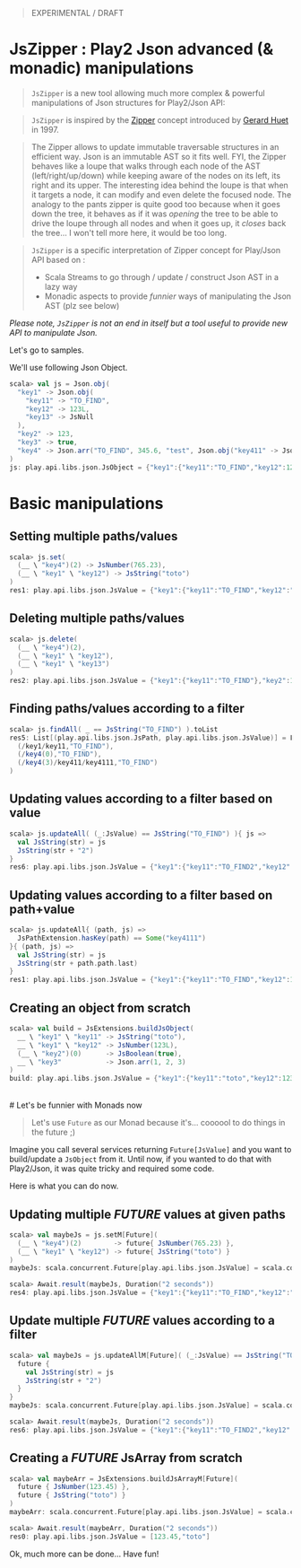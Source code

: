 > EXPERIMENTAL / DRAFT

# JsZipper : Play2 Json advanced (& monadic) manipulations

> `JsZipper` is a new tool allowing much more complex & powerful manipulations of Json structures for Play2/Json API:

> `JsZipper` is inspired by the [Zipper](http://en.wikipedia.org/wiki/Zipper_\(data_structure\)) concept introduced by [Gerard Huet](http://en.wikipedia.org/wiki/G%C3%A9rard_Huet) in 1997. 

>The Zipper allows to update immutable traversable structures in an efficient way. Json is an immutable AST so it fits well. FYI, the Zipper behaves like a loupe that walks through each node of the AST (left/right/up/down) while keeping aware of the nodes on its left, its right and its upper. The interesting idea behind the loupe is that when it targets a node, it can modify and even delete the focused node. The analogy to the pants zipper is quite good too because when it goes down the tree, it behaves as if it was <i>opening</i> the tree to be able to drive the loupe through all nodes and when it goes up, it <i>closes</i> back the tree... I won't tell more here, it would be too long.

> `JsZipper` is a specific interpretation of Zipper concept for Play/Json API based on :
>   - Scala Streams to go through / update / construct Json AST in a lazy way
>   - Monadic aspects to provide _funnier_ ways of manipulating the Json AST (plz see below)

_Please note, `JsZipper` is not an end in itself but a tool useful to provide new API to manipulate Json._

Let's go to samples. 

We'll use following Json Object.

```scala
scala> val js = Json.obj(
  "key1" -> Json.obj(
    "key11" -> "TO_FIND",
    "key12" -> 123L,
    "key13" -> JsNull
  ),
  "key2" -> 123,
  "key3" -> true,
  "key4" -> Json.arr("TO_FIND", 345.6, "test", Json.obj("key411" -> Json.obj("key4111" -> "TO_FIND")))
)
js: play.api.libs.json.JsObject = {"key1":{"key11":"TO_FIND","key12":123,"key13":null},"key2":123,"key3":true,"key4":["TO_FIND",345.6,"test",{"key411":{"key4111":"TO_FIND"}}]}
```

# Basic manipulations

## Setting multiple paths/values 

```scala
scala> js.set(
  (__ \ "key4")(2) -> JsNumber(765.23),
  (__ \ "key1" \ "key12") -> JsString("toto")
)
res1: play.api.libs.json.JsValue = {"key1":{"key11":"TO_FIND","key12":"toto","key13":null},"key2":123,"key3":true,"key4":["TO_FIND",345.6,765.23,{"key411":{"key4111":"TO_FIND"}}]}
```

## Deleting multiple paths/values

```scala
scala> js.delete(
  (__ \ "key4")(2),
  (__ \ "key1" \ "key12"),
  (__ \ "key1" \ "key13")
)
res2: play.api.libs.json.JsValue = {"key1":{"key11":"TO_FIND"},"key2":123,"key3":true,"key4":["TO_FIND",345.6,{"key411":{"key4111":"TO_FIND"}}]}
```

## Finding paths/values according to a filter

```scala
scala> js.findAll( _ == JsString("TO_FIND") ).toList
res5: List[(play.api.libs.json.JsPath, play.api.libs.json.JsValue)] = List(
  (/key1/key11,"TO_FIND"), 
  (/key4(0),"TO_FIND"), 
  (/key4(3)/key411/key4111,"TO_FIND")
)
```

## Updating values according to a filter based on value

```scala
scala> js.updateAll( (_:JsValue) == JsString("TO_FIND") ){ js =>
  val JsString(str) = js
  JsString(str + "2")
}
res6: play.api.libs.json.JsValue = {"key1":{"key11":"TO_FIND2","key12":123,"key13":null},"key2":123,"key3":true,"key4":["TO_FIND2",345.6,"test",{"key411":{"key4111":"TO_FIND2"}}]}
```

## Updating values according to a filter based on path+value

```scala
scala> js.updateAll{ (path, js) =>
  JsPathExtension.hasKey(path) == Some("key4111")
}{ (path, js) =>
  val JsString(str) = js
  JsString(str + path.path.last)
}
res1: play.api.libs.json.JsValue = {"key1":{"key11":"TO_FIND","key12":123,"key13":null},"key2":123,"key3":true,"key4":["TO_FIND",345.6,"test",{"key411":{"key4111":"TO_FIND/key4111"}}]}
```

## Creating an object from scratch

```scala
scala> val build = JsExtensions.buildJsObject( 
  __ \ "key1" \ "key11" -> JsString("toto"),
  __ \ "key1" \ "key12" -> JsNumber(123L),
  (__ \ "key2")(0)      -> JsBoolean(true),
  __ \ "key3"           -> Json.arr(1, 2, 3)
)
build: play.api.libs.json.JsValue = {"key1":{"key11":"toto","key12":123},"key3":[1,2,3],"key2":[true]}
```

<br/>
# Let's be funnier with Monads now

> Let's use `Future` as our Monad because it's... coooool to do things in the future ;)

Imagine you call several services returning `Future[JsValue]` and you want to build/update a `JsObject` from it. 
Until now, if you wanted to do that with Play2/Json, it was quite tricky and required some code.

Here is what you can do now.

## Updating multiple _FUTURE_ values at given paths

```scala
scala> val maybeJs = js.setM[Future](
  (__ \ "key4")(2)        -> future{ JsNumber(765.23) },
  (__ \ "key1" \ "key12") -> future{ JsString("toto") }
)
maybeJs: scala.concurrent.Future[play.api.libs.json.JsValue] = scala.concurrent.impl.Promise$DefaultPromise@6beb722d

scala> Await.result(maybeJs, Duration("2 seconds"))
res4: play.api.libs.json.JsValue = {"key1":{"key11":"TO_FIND","key12":"toto","key13":null},"key2":123,"key3":true,"key4":["TO_FIND",345.6,765.23,{"key411":{"key4111":"TO_FIND"}}]}
```

## Update multiple _FUTURE_ values according to a filter

```scala
scala> val maybeJs = js.updateAllM[Future]( (_:JsValue) == JsString("TO_FIND") ){ js =>
  future {
    val JsString(str) = js
    JsString(str + "2")
  }
}
maybeJs: scala.concurrent.Future[play.api.libs.json.JsValue] = scala.concurrent.impl.Promise$DefaultPromise@35a4bb1a

scala> Await.result(maybeJs, Duration("2 seconds"))
res6: play.api.libs.json.JsValue = {"key1":{"key11":"TO_FIND2","key12":123,"key13":null},"key2":123,"key3":true,"key4":["TO_FIND2",345.6,"test",{"key411":{"key4111":"TO_FIND2"}}]}
```

## Creating a _FUTURE_ JsArray from scratch

```scala
scala> val maybeArr = JsExtensions.buildJsArrayM[Future](
  future { JsNumber(123.45) },
  future { JsString("toto") }
)
maybeArr: scala.concurrent.Future[play.api.libs.json.JsValue] = scala.concurrent.impl.Promise$DefaultPromise@220d48e4

scala> Await.result(maybeArr, Duration("2 seconds"))
res0: play.api.libs.json.JsValue = [123.45,"toto"]
```

Ok, much more can be done...
Have fun!
